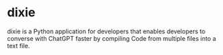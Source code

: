 # dixie
dixie is a Python application for developers that enables developers to converse with ChatGPT faster by compiling Code from multiple files into a text file.
